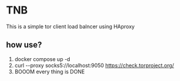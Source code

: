# TNB
This is a simple tor client load balncer using HAproxy



## how use?

1) docker compose up -d 
2) curl --proxy socks5://localhost:9050 https://check.torproject.org/
3) BOOOM every thing is DONE